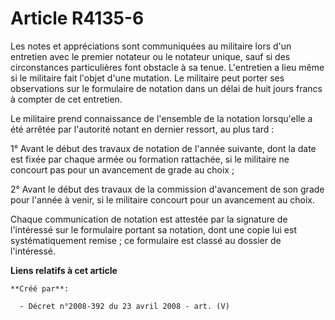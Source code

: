 # Article R4135-6

Les notes et appréciations sont communiquées au militaire lors d'un entretien avec le premier notateur ou le notateur unique,
sauf si des circonstances particulières font obstacle à sa tenue. L'entretien a lieu même si le militaire fait l'objet d'une
mutation. Le militaire peut porter ses observations sur le formulaire de notation dans un délai de huit jours francs à
compter de cet entretien.

Le militaire prend connaissance de l'ensemble de la notation lorsqu'elle a été arrêtée par l'autorité notant en dernier
ressort, au plus tard :

1° Avant le début des travaux de notation de l'année suivante, dont la date est fixée par chaque armée ou formation
rattachée, si le militaire ne concourt pas pour un avancement de grade au choix ;

2° Avant le début des travaux de la commission d'avancement de son grade pour l'année à venir, si le militaire concourt pour
un avancement au choix.

Chaque communication de notation est attestée par la signature de l'intéressé sur le formulaire portant sa notation, dont une
copie lui est systématiquement remise ; ce formulaire est classé au dossier de l'intéressé.

**Liens relatifs à cet article**

	**Créé par**:

	  - Décret n°2008-392 du 23 avril 2008 - art. (V)
